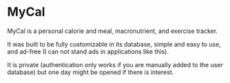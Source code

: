 # MyCal
MyCal is a personal calorie and meal, macronutrient, and exercise tracker.

It was built to be fully customizable in its database, simple and easy to use, and ad-free (I can not stand ads in applications like this).

It is private (authentication only works if you are manually added to the user database) but one day might be opened if there is interest.
